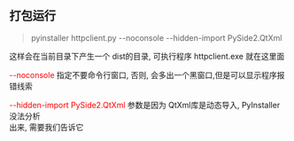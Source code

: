 ## 打包运行

> pyinstaller httpclient.py --noconsole --hidden-import PySide2.QtXml


这样会在当前目录下产生一个 dist的目录, 可执行程序 httpclient.exe 就在这里面  


<font color=red>--noconsole</font>   指定不要命令行窗口, 否则, 会多出一个黑窗口,但是可以显示程序报错线索

<font color=red>--hidden-import PySide2.QtXml </font>  参数是因为 QtXml库是动态导入, PyInstaller 没法分析  
出来, 需要我们告诉它
